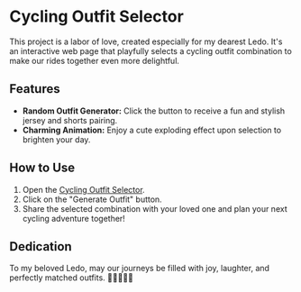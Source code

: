   # Cycling Outfit Selector

  This project is a labor of love, created especially for my dearest Ledo. It's an interactive web page that playfully selects a cycling outfit combination to make our rides together even more delightful.

  ## Features

  - **Random Outfit Generator:** Click the button to receive a fun and stylish jersey and shorts pairing.
  - **Charming Animation:** Enjoy a cute exploding effect upon selection to brighten your day.

  ## How to Use

  1. Open the [Cycling Outfit Selector](https://<username>.github.io/).
  2. Click on the "Generate Outfit" button.
  3. Share the selected combination with your loved one and plan your next cycling adventure together!

  ## Dedication

  To my beloved Ledo, may our journeys be filled with joy, laughter, and perfectly matched outfits. 💖🚴‍♂️🚴‍♀️
